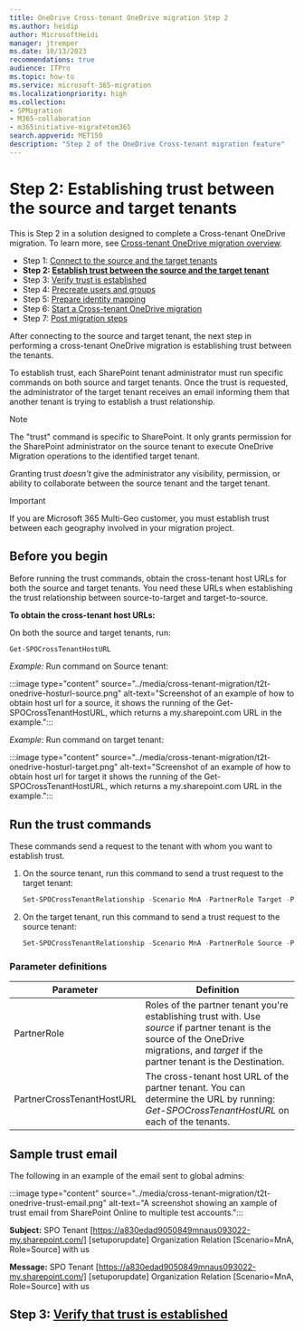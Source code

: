 ```yaml
---
title: OneDrive Cross-tenant OneDrive migration Step 2
ms.author: heidip
author: MicrosoftHeidi
manager: jtremper
ms.date: 10/13/2023
recommendations: true
audience: ITPro
ms.topic: how-to
ms.service: microsoft-365-migration
ms.localizationpriority: high
ms.collection:
- SPMigration
- M365-collaboration
- m365initiative-migratetom365
search.appverid: MET150
description: "Step 2 of the OneDrive Cross-tenant migration feature"
---
```

# Step 2: Establishing trust between the source and target tenants

This is Step 2 in a solution designed to complete a Cross-tenant OneDrive migration. To learn more, see [Cross-tenant OneDrive migration overview](cross-tenant-onedrive-migration.md).

- Step 1: [Connect to the source and the target tenants](cross-tenant-onedrive-migration-step1.md)
- **Step 2: [Establish trust between the source and the target tenant](cross-tenant-onedrive-migration-step2.md)**
- Step 3: [Verify trust is established](cross-tenant-onedrive-migration-step3.md)
- Step 4: [Precreate users and groups](cross-tenant-onedrive-migration-step4.md)
- Step 5: [Prepare identity mapping](cross-tenant-onedrive-migration-step5.md)
- Step 6: [Start a Cross-tenant OneDrive migration](cross-tenant-onedrive-migration-step6.md)
- Step 7: [Post migration steps](cross-tenant-onedrive-migration-step7.md)

After connecting to the source and target tenant, the next step in performing a cross-tenant OneDrive migration is establishing trust between the tenants.

To establish trust, each SharePoint tenant administrator must run specific commands on both source and target tenants. Once the trust is requested, the administrator of the target tenant receives an email informing them that another tenant is trying to establish a trust relationship.

> [!NOTE]
> The "trust" command is specific to SharePoint. It only grants permission for the SharePoint administrator on the source tenant to execute OneDrive Migration operations to the identified target tenant.
>
> Granting trust *doesn't* give the administrator any visibility, permission, or ability to collaborate between the source tenant and the target tenant.

> [!IMPORTANT]
> If you are Microsoft 365 Multi-Geo customer, you must establish trust between each geography involved in your migration project.

## Before you begin

Before running the trust commands, obtain the cross-tenant host URLs for both the source and target tenants. You need these URLs when establishing the trust relationship between source-to-target and target-to-source.

**To obtain the cross-tenant host URLs:**

On both the source and target tenants, run:

```powershell
Get-SPOCrossTenantHostURL
```

*Example:* Run command on Source tenant:

 :::image type="content" source="../media/cross-tenant-migration/t2t-onedrive-hosturl-source.png" alt-text="Screenshot of an example of how to obtain host url for a source, it shows the running of the Get-SPOCrossTenantHostURL, which returns a my.sharepoint.com URL in the example.":::

*Example:* Run command on target tenant:

:::image type="content" source="../media/cross-tenant-migration/t2t-onedrive-hosturl-target.png" alt-text="Screenshot of an example of how to obtain host url for target it shows the running of the Get-SPOCrossTenantHostURL, which returns a my.sharepoint.com URL in the example.":::

## Run the trust commands

These commands send a request to the tenant with whom you want to establish trust.

1. On the source tenant, run this command to send a trust request to the target tenant:

   ```powershell
   Set-SPOCrossTenantRelationship -Scenario MnA -PartnerRole Target -PartnerCrossTenantHostUrl <TARGETCrossTenantHostUrl>
   ```

2. On the target tenant, run this command to send a trust request to the source tenant:

   ```powershell
   Set-SPOCrossTenantRelationship -Scenario MnA -PartnerRole Source -PartnerCrossTenantHostUrl <SOURCECrossTenantHostUrl>
   ```

### Parameter definitions

|Parameter                 |Definition |
|--------------------------|-----------|
|PartnerRole               |Roles of the partner tenant you're establishing trust with.  Use *source* if partner tenant is the source of the OneDrive migrations, and *target* if the partner tenant is the Destination. |
|PartnerCrossTenantHostURL |The cross-tenant host URL of the partner tenant. You can determine the URL by running: *Get-SPOCrossTenantHostURL* on each of the tenants.|

## Sample trust email

The following in an example of the email sent to global admins:

:::image type="content" source="../media/cross-tenant-migration/t2t-onedrive-trust-email.png" alt-text="A screenshot showing an xample of trust email from SharePoint Online to multiple test accounts.":::

**Subject:**  SPO Tenant [https://a830edad9050849mnaus093022-my.sharepoint.com/] [setuporupdate] Organization Relation [Scenario=MnA, Role=Source] with us

**Message:**  SPO Tenant [https://a830edad9050849mnaus093022-my.sharepoint.com/] [setuporupdate] Organization Relation [Scenario=MnA, Role=Source] with us

## Step 3: [Verify that trust is established](cross-tenant-onedrive-migration-step3.md)
